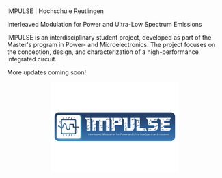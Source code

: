 #
IMPULSE | Hochschule Reutlingen

Interleaved Modulation for Power and Ultra-Low Spectrum Emissions

IMPULSE is an interdisciplinary student project, developed as part of the Master's program in Power- and Microelectronics. 
The project focuses on the conception, design, and characterization of a high-performance integrated circuit.

More updates coming soon!


<p align="center">
  <img src="/assets/images/impulse_logo_wide.pdf" alt="IMPULSE Logo" width="300"/>
</p>
